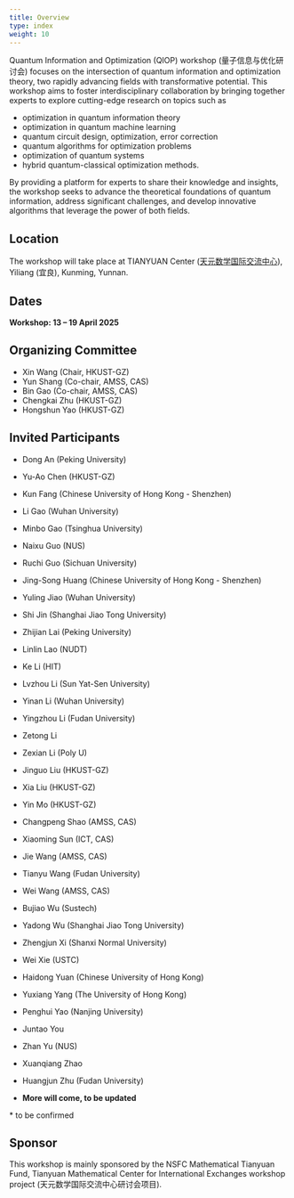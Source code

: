 ```yaml
---
title: Overview
type: index
weight: 10
---
```


Quantum Information and Optimization (QIOP) workshop (量子信息与优化研讨会) focuses on the intersection of quantum information and optimization theory, two rapidly advancing fields with transformative potential. 
This workshop aims to foster interdisciplinary collaboration by bringing together experts to explore cutting-edge research on topics such as 

- optimization in quantum information theory
- optimization in quantum machine learning
- quantum circuit design, optimization, error correction 
- quantum algorithms for optimization problems
- optimization of quantum systems
- hybrid quantum-classical optimization methods. 

By providing a platform for experts to share their knowledge and insights, the workshop seeks to advance the theoretical foundations of quantum information, address significant challenges, and develop innovative algorithms that leverage the power of both fields.

## Location

The workshop will take place at TIANYUAN Center ([天元数学国际交流中心](http://tianyuan.amss.ac.cn/)), Yiliang (宜良), Kunming, Yunnan.

## Dates

**Workshop: 13 – 19 April 2025**

## Organizing Committee

- Xin Wang (Chair, HKUST-GZ)
- Yun Shang (Co-chair, AMSS, CAS)
- Bin Gao (Co-chair, AMSS, CAS)
- Chengkai Zhu (HKUST-GZ)
- Hongshun Yao (HKUST-GZ)

## Invited Participants

- Dong An (Peking University)

- Yu-Ao Chen (HKUST-GZ)

- Kun Fang (Chinese University of Hong Kong - Shenzhen)

- Li Gao (Wuhan University)

- Minbo Gao (Tsinghua University)

- Naixu Guo (NUS)

- Ruchi Guo (Sichuan University)

- Jing-Song Huang (Chinese University of Hong Kong - Shenzhen)

- Yuling Jiao (Wuhan University)

- Shi Jin (Shanghai Jiao Tong University)

- Zhijian Lai (Peking University)

- Linlin Lao (NUDT)

- Ke Li (HIT)

- Lvzhou Li (Sun Yat-Sen University)

- Yinan Li (Wuhan University)

- Yingzhou Li (Fudan University)

- Zetong Li

- Zexian Li (Poly U)

- Jinguo Liu (HKUST-GZ)

- Xia Liu (HKUST-GZ)

- Yin Mo (HKUST-GZ)

- Changpeng Shao (AMSS, CAS)

- Xiaoming Sun (ICT, CAS)

- Jie Wang (AMSS, CAS)

- Tianyu Wang (Fudan University)

- Wei Wang (AMSS, CAS)

- Bujiao Wu (Sustech)

- Yadong Wu (Shanghai Jiao Tong University)

- Zhengjun Xi (Shanxi Normal University)

- Wei Xie (USTC)

- Haidong Yuan (Chinese University of Hong Kong)

- Yuxiang Yang (The University of Hong Kong)

- Penghui Yao (Nanjing University)

- Juntao You

- Zhan Yu (NUS)

- Xuanqiang Zhao

- Huangjun Zhu (Fudan University)


- **More will come, to be updated**

\* to be confirmed

## Sponsor

This workshop is mainly sponsored by the NSFC Mathematical Tianyuan Fund, Tianyuan Mathematical Center for International Exchanges workshop project (天元数学国际交流中心研讨会项目).
